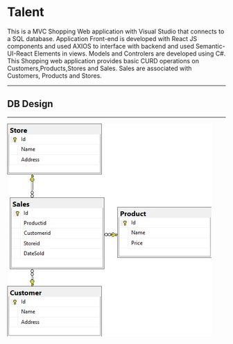 # Talent
This is a MVC Shopping Web application with Visual Studio that connects to a SQL database. Application Front-end is developed with React JS components and used AXIOS to interface with backend and used Semantic-UI-React Elements in views. Models and Controlers are developed using C#. This Shopping web application provides basic CURD operations on Customers,Products,Stores and Sales.  Sales are associated with Customers, Products and Stores.

<HR/>
<H2>DB Design</H2>
<HR/>
<img src='./DB_Design.jpg' />
